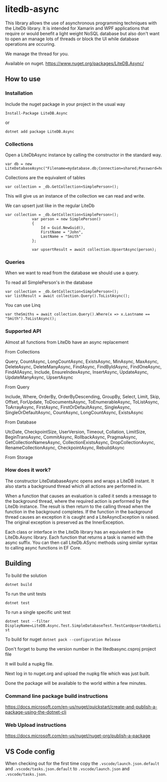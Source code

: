 # litedb-async

This library allows the use of asynchronous programming techniques with the LiteDb library. It is intended for Xamarin and WPF applications that require or would benefit a light weight NoSQL database but also don't want to open an manage lots of threads or block the UI while database operations are occuring.

We manage the thread for you.

Available on nuget.
<https://www.nuget.org/packages/LiteDB.Async/>

## How to use

### Installation

Include the nuget package in your project in the usual way
```
Install-Package LiteDB.Async
```
or
```
dotnet add package LiteDB.Async
```

### Collections

Open a LiteDbAsync instance by calling the constructor in the standard way.

```
var db = new LiteDatabaseAsync("Filename=mydatabase.db;Connection=shared;Password=hunter2");
```

Collections are the equivalent of tables
```
var collection = _db.GetCollection<SimplePerson>();
```
This will give us an instance of the collection we can read and write.

We can upsert just like in the regular LiteDb
```
var collection = _db.GetCollection<SimplePerson>();
            var person = new SimplePerson()
            {
                Id = Guid.NewGuid(),
                FirstName = "John",
                LastName = "Smith"
            };

            var upsertResult = await collection.UpsertAsync(person);
```

### Queries

When we want to read from the database we should use a query.

To read all SimplePerson's in the database
```
var collection = _db.GetCollection<SimplePerson>();
var listResult = await collection.Query().ToListAsync();
```

You can use Linq 
```
var theSmiths = await collection.Query().Where(x => x.Lastname == "Smith").ToListAsync();
```

### Supported API

Almost all functions from LiteDb have an async replacement

From Collections

Query, CountAsync, LongCountAsync, ExistsAsync, MinAsync, MaxAsync, DeleteAsync, DeleteManyAsync, FindAsync, FindByIdAsync, FindOneAsync, FindAllAsync, Include, EnsureIndexAsync, InsertAsync, UpdateAsync, UpdateManyAsync, UpsertAsync

From Query

Include, Where, OrderBy, OrderByDescending, GroupBy, Select, Limit, Skip, Offset, ForUpdate, ToDocumentsAsync, ToEnumerableAsync, ToListAsync, ToArrayAsync, FirstAsync, FirstOrDefaultAsync, SingleAsync, SingleOrDefaultAsync, CountAsync, LongCountAsync, ExistsAsync

From Database

UtcDate, CheckpointSize, UserVersion, Timeout, Collation, LimitSize, BeginTransAsync, CommitAsync, RollbackAsync, PragmaAsync, GetCollectionNamesAsync, CollectionExistsAsync, DropCollectionAsync, RenameCollectionAsync, CheckpointAsync, RebuildAsync

From Storage


### How does it work?
The constructor LiteDatabaseAsync opens and wraps a LiteDB instant. It also starts a background thread which all actions are performed in. 

When a function that causes an evaluation is called it sends a message to the background thread, where the required action is performed by the LiteDb instance. The result is then return to the calling thread when the function in the background completes. If the function in the background thread causes an exception it is caught and a LiteAsyncException is raised. The original exception is preserved as the InnerException.

Each class or interface in the LiteDb library has an equivalent in the LiteDb.Async library. Each function that returns a task is named with the async suffix. You can then call LiteDb.ASync methods using similar syntax to calling async functions in EF Core.


## Building

To build the solution

`dotnet build`

To run the unit tests

`dotnet test`

To run a single specific unit test

`dotnet test --filter DisplayName=LiteDB.Async.Test.SimpleDatabaseTest.TestCanUpsertAndGetList`

To build for nuget
`dotnet pack --configuration Release`

Don't forget to bump the version number in the litedbasync.csproj project file

It will build a nupkg file.

Next log in to nuget.org and upload the nupkg file which was just built.

Done the package will be available to the world within a few minutes.

### Command line package build instructions

https://docs.microsoft.com/en-us/nuget/quickstart/create-and-publish-a-package-using-the-dotnet-cli

### Web Upload instructions

https://docs.microsoft.com/en-us/nuget/nuget-org/publish-a-package

## VS Code config

When checking out for the first time copy the `.vscode/launch.json.default` and `.vscode/tasks.json.default` to `.vscode/launch.json` and `.vscode/tasks.json`.

